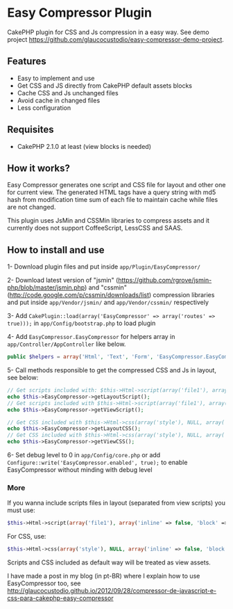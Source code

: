 # Easy Compressor Plugin 

CakePHP plugin for CSS and Js compression in a easy way. See demo project https://github.com/glaucocustodio/easy-compressor-demo-project.


## Features

- Easy to implement and use
- Get CSS and JS directly from CakePHP default assets blocks
- Cache CSS and Js unchanged files
- Avoid cache in changed files
- Less configuration


## Requisites

- CakePHP 2.1.0 at least (view blocks is needed)


## How it works?

Easy Compressor generates one script and CSS file for layout and other one for current view. The generated HTML tags have a query string with md5 hash from modification time sum of each file to maintain cache while files are not changed.

This plugin uses JsMin and CSSMin libraries to compress assets and it currently does not support CoffeeScript, LessCSS and SAAS.


## How to install and use

1- Download plugin files and put inside `app/Plugin/EasyCompressor/`

2- Download latest version of "jsmin" (https://github.com/rgrove/jsmin-php/blob/master/jsmin.php) and "cssmin" (http://code.google.com/p/cssmin/downloads/list) compression libraries and put inside `app/Vendor/jsmin/` and `app/Vendor/cssmin/` respectively

3- Add `CakePlugin::load(array('EasyCompressor' => array('routes' => true)));` in `app/Config/bootstrap.php` to load plugin

4- Add `EasyCompressor.EasyCompressor` for helpers array in `app/Controller/AppController` like below.
```php
public $helpers = array('Html', 'Text', 'Form', 'EasyCompressor.EasyCompressor');
```

5- Call methods responsible to get the compressed CSS and Js in layout, see below:
```php
// Get scripts included with: $this->Html->script(array('file1'), array('inline' => false, 'block' => 'layout_script'));
echo $this->EasyCompressor->getLayoutScript();
// Get scripts included with $this->Html->script(array('file1'), array('inline' => false));
echo $this->EasyCompressor->getViewScript();

// Get CSS included with $this->Html->css(array('style'), NULL, array('inline' => false, 'block' => 'layout_css'));
echo $this->EasyCompressor->getLayoutCSS();
// Get CSS included with $this->Html->css(array('style'), NULL, array('inline' => false));
echo $this->EasyCompressor->getViewCSS();
```

6- Set debug level to 0 in `app/Config/core.php` or add `Configure::write('EasyCompressor.enabled', true);` to enable EasyCompressor without minding with debug level


### More

If you wanna include scripts files in layout (separated from view scripts) you must use:
```php
$this->Html->script(array('file1'), array('inline' => false, 'block' => 'layout_script'));
```

For CSS, use:
```php
$this->Html->css(array('style'), NULL, array('inline' => false, 'block' => 'layout_css'));
```

Scripts and CSS included as default way will be treated as view assets.

I have made a post in my blog (in pt-BR) where I explain how to use EasyCompressor too, see http://glaucocustodio.github.io/2012/09/28/compressor-de-javascript-e-css-para-cakephp-easy-compressor
